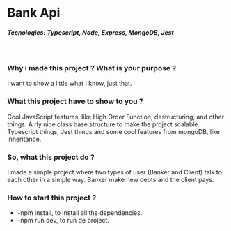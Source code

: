 # Bank Api
##### Tecnologies: Typescript, Node, Express, MongoDB, Jest

<br />

### Why i made this project ? What is your purpose ?
I want to show a little what I know, just that.

### What this project have to show to you ?
Cool JavaScript features, like High Order Function, destructuring, and other things. A rly nice class base structure to make the project scalable. Typescript things, Jest things and some cool features from mongoDB, like inheritance.

### So, what this project do ?
I made a simple project where two types of user (Banker and Client) talk to each other in a simple way. Banker make new debts and the client pays. 


### How to start this project ?
* -npm install, to install all the dependencies.
* -npm run dev, to run de project.
